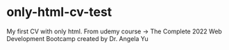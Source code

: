 # only-html-cv-test
My first CV with only html.
From udemy course -> The Complete 2022 Web Development Bootcamp
created by Dr. Angela Yu
